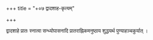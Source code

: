 +++
title = "+०७ द्वादशाह-कृत्यम्"

+++

द्वादशाहे प्रातः स्नात्वा सन्ध्योपासनादि प्रातराह्निकमनुष्ठाय शुद्धयर्थ पुण्याहञ्चकुर्यात् ।
